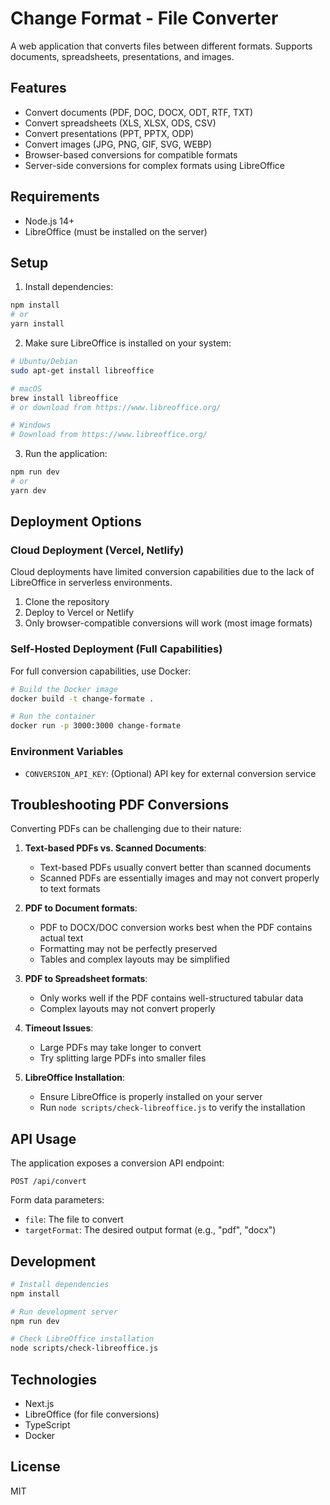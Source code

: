 # Change Format - File Converter

A web application that converts files between different formats. Supports documents, spreadsheets, presentations, and images.

## Features

- Convert documents (PDF, DOC, DOCX, ODT, RTF, TXT)
- Convert spreadsheets (XLS, XLSX, ODS, CSV)
- Convert presentations (PPT, PPTX, ODP)
- Convert images (JPG, PNG, GIF, SVG, WEBP)
- Browser-based conversions for compatible formats
- Server-side conversions for complex formats using LibreOffice

## Requirements

- Node.js 14+
- LibreOffice (must be installed on the server)

## Setup

1. Install dependencies:

```bash
npm install
# or
yarn install
```

2. Make sure LibreOffice is installed on your system:

```bash
# Ubuntu/Debian
sudo apt-get install libreoffice

# macOS
brew install libreoffice
# or download from https://www.libreoffice.org/

# Windows
# Download from https://www.libreoffice.org/
```

3. Run the application:

```bash
npm run dev
# or
yarn dev
```

## Deployment Options

### Cloud Deployment (Vercel, Netlify)

Cloud deployments have limited conversion capabilities due to the lack of LibreOffice in serverless environments.

1. Clone the repository
2. Deploy to Vercel or Netlify
3. Only browser-compatible conversions will work (most image formats)

### Self-Hosted Deployment (Full Capabilities)

For full conversion capabilities, use Docker:

```bash
# Build the Docker image
docker build -t change-formate .

# Run the container
docker run -p 3000:3000 change-formate
```

### Environment Variables

- `CONVERSION_API_KEY`: (Optional) API key for external conversion service

## Troubleshooting PDF Conversions

Converting PDFs can be challenging due to their nature:

1. **Text-based PDFs vs. Scanned Documents**:
   - Text-based PDFs usually convert better than scanned documents
   - Scanned PDFs are essentially images and may not convert properly to text formats

2. **PDF to Document formats**:
   - PDF to DOCX/DOC conversion works best when the PDF contains actual text
   - Formatting may not be perfectly preserved
   - Tables and complex layouts may be simplified

3. **PDF to Spreadsheet formats**:
   - Only works well if the PDF contains well-structured tabular data
   - Complex layouts may not convert properly

4. **Timeout Issues**:
   - Large PDFs may take longer to convert
   - Try splitting large PDFs into smaller files

5. **LibreOffice Installation**:
   - Ensure LibreOffice is properly installed on your server
   - Run `node scripts/check-libreoffice.js` to verify the installation

## API Usage

The application exposes a conversion API endpoint:

```
POST /api/convert
```

Form data parameters:
- `file`: The file to convert
- `targetFormat`: The desired output format (e.g., "pdf", "docx")

## Development

```bash
# Install dependencies
npm install

# Run development server
npm run dev

# Check LibreOffice installation
node scripts/check-libreoffice.js
```

## Technologies

- Next.js
- LibreOffice (for file conversions)
- TypeScript
- Docker

## License

MIT

